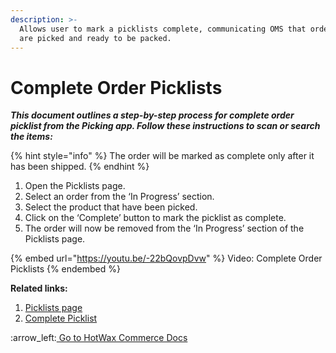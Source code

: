```yaml
---
description: >-
  Allows user to mark a picklists complete, communicating OMS that orders items
  are picked and ready to be packed.
---
```


# Complete Order Picklists

_**This document outlines a step-by-step process for complete order picklist from the Picking app. Follow these instructions to scan or search the items:**_

{% hint style="info" %}
The order will be marked as complete only after it has been shipped.
{% endhint %}

1. Open the Picklists page.
2. Select an order from the ‘In Progress’ section.
3. Select the product that have been picked.
4. Click on the ‘Complete’ button to mark the picklist as complete.
5. The order will now be removed from the ‘In Progress’ section of the Picklists page.



{% embed url="https://youtu.be/-22bQovpDvw" %}
Video: Complete Order Picklists
{% endembed %}



**Related links:**&#x20;

1. [Picklists page](broken-reference)
2. [Complete Picklist](broken-reference)

:arrow\_left:[ Go to HotWax Commerce Docs](http://127.0.0.1:5000/o/l53nGvPQLhOHrKCP9HTG/s/TefRnbhmBjhScpq172vl/)
